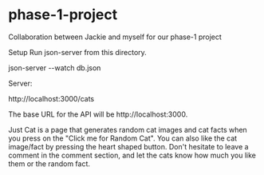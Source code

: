 # phase-1-project
Collaboration between Jackie and myself for our phase-1 project


Setup
Run json-server from this directory.

json-server --watch db.json

Server:

http://localhost:3000/cats

The base URL for the API will be http://localhost:3000.

Just Cat is a page that generates random cat images and cat facts when you press on the "Click me for Random Cat". You can also like the cat image/fact by pressing the heart shaped button. Don't hesitate to leave a comment in the comment section, and let the cats know how much you like them or the random fact.





